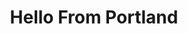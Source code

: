 ---
title: "Hello From Portland"
url: /portland/hello-from-portland-northwest-couch-street/
shop: gift
---